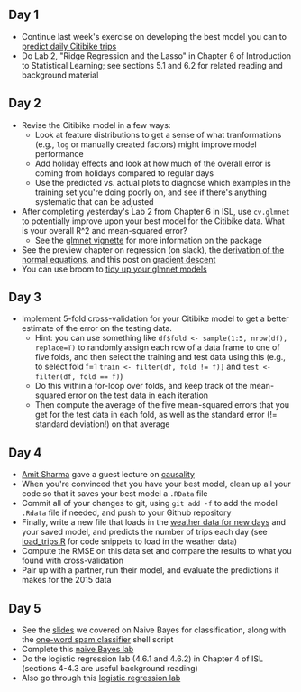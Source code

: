## Day 1
  * Continue last week's exercise on developing the best model you can to [predict daily Citibike trips](https://github.com/msr-ds3/coursework/tree/master/week2#predicting-daily-citibike-trips)
  * Do Lab 2, "Ridge Regression and the Lasso" in Chapter 6 of Introduction to Statistical Learning; see sections 5.1 and 6.2 for related reading and background material


## Day 2
  * Revise the Citibike model in a few ways:
    * Look at feature distributions to get a sense of what tranformations (e.g., ``log`` or manually created factors) might improve model performance
    * Add holiday effects and look at how much of the overall error is coming from holidays compared to regular days
    * Use the predicted vs. actual plots to diagnose which examples in the training set you're doing poorly on, and see if there's anything systematic that can be adjusted
  * After completing yesterday's Lab 2 from Chapter 6 in ISL, use ``cv.glmnet`` to potentially improve upon your best model for the Citibike data. What is your overall R^2 and mean-squared error?
    * See the [glmnet vignette](http://web.stanford.edu/~hastie/glmnet/glmnet_alpha.html) for more information on the package
  * See the preview chapter on regression (on slack), the [derivation of the normal equations](https://en.wikipedia.org/wiki/Linear_least_squares_%28mathematics%29#Derivation_of_the_normal_equations), and this post on [gradient descent](https://spin.atomicobject.com/2014/06/24/gradient-descent-linear-regression/)
  * You can use broom to [tidy up your glmnet models](http://rpackages.ianhowson.com/cran/broom/man/cv.glmnet_tidiers.html)
  
## Day 3
  * Implement 5-fold cross-validation for your Citibike model to get a better estimate of the error on the testing data.
    * Hint: you can use something like ``df$fold <- sample(1:5, nrow(df), replace=T)`` to randomly assign each row of a data frame to one of five folds, and then select the training and test data using this (e.g., to select fold f=1 ``train <- filter(df, fold != f)]`` and ``test <- filter(df, fold == f)``)
    * Do this within a for-loop over folds, and keep track of the mean-squared error on the test data in each iteration
    * Then compute the average of the five mean-squared errors that you get for the test data in each fold, as well as the standard error (!= standard deviation!) on that average
    
## Day 4
  * [Amit Sharma](http://www.amitsharma.in) gave a guest lecture on [causality](https://github.com/amit-sharma/causal-inference-tutorial)
  * When you're convinced that you have your best model, clean up all your code so that it saves your best model a ``.RData`` file
  * Commit all of your changes to git, using ``git add -f`` to add the model ``.Rdata`` file if needed, and push to your Github repository
  * Finally, write a new file that loads in the [weather data for new days](weather_2015.csv) and your saved model, and predicts the number of trips each day (see [load_trips.R](../week1/citibike/load_trips.R) for code snippets to load in the weather data)
  * Compute the RMSE on this data set and compare the results to what you found with cross-validation
  * Pair up with a partner, run their model, and evaluate the predictions it makes for the 2015 data
  
## Day 5
  * See the [slides](http://www.slideshare.net/jakehofman/modeling-social-data-lecture-6-classification-with-naive-bayes) we covered on Naive Bayes for classification, along with the [one-word spam classifier](enron_naive_bayes.sh) shell script
  * Complete this [naive Bayes lab](https://rpubs.com/dvorakt/144238) 
  * Do the logistic regression lab (4.6.1 and 4.6.2) in Chapter 4 of ISL (sections 4-4.3 are useful background reading)
  * Also go through this [logistic regression lab](https://rpubs.com/dvorakt/151334)
